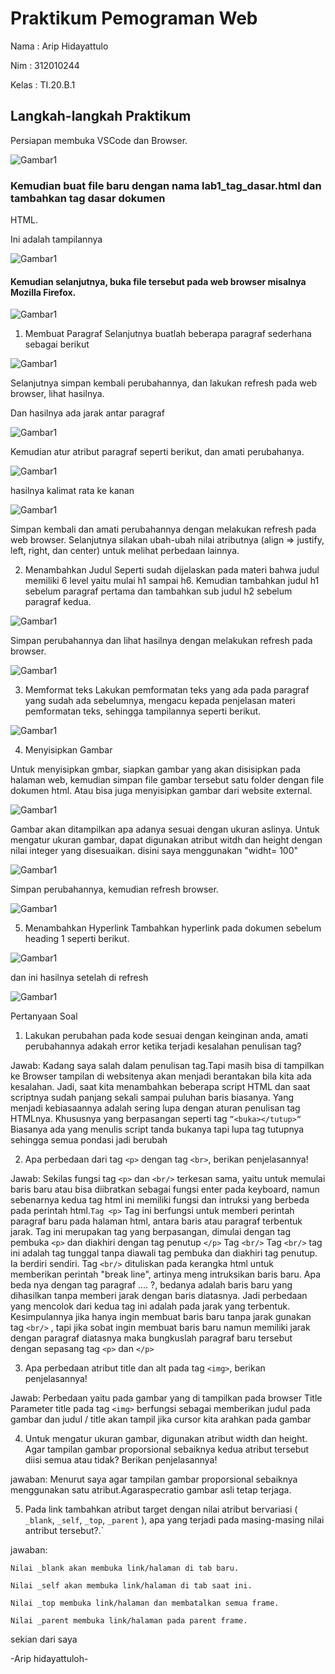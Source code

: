 # Praktikum Pemograman Web
Nama  : Arip Hidayattulo

Nim   : 312010244

Kelas : TI.20.B.1

## Langkah-langkah Praktikum
Persiapan membuka VSCode dan Browser.

![Gambar1](screenshot/ss1.1.png)

### Kemudian buat file baru dengan nama lab1_tag_dasar.html dan tambahkan tag dasar dokumen
HTML.


Ini adalah tampilannya

![Gambar1](screenshot/ss2.png)

#### Kemudian selanjutnya, buka file tersebut pada web browser misalnya Mozilla Firefox.

![Gambar1](screenshot/ss3.png)

1. Membuat Paragraf
Selanjutnya buatlah beberapa paragraf sederhana sebagai berikut

![Gambar1](screenshot/ss4.png)

 Selanjutnya simpan kembali perubahannya, dan lakukan refresh pada web browser, lihat hasilnya.

Dan hasilnya ada jarak antar paragraf

![Gambar1](screenshot/ss5.png)

 Kemudian atur atribut paragraf seperti berikut, dan amati perubahanya.
 
![Gambar1](screenshot/ss6.png)

hasilnya kalimat rata ke kanan

![Gambar1](screenshot/ss7.png)

Simpan kembali dan amati perubahannya dengan melakukan refresh pada web browser.
Selanjutnya silakan ubah-ubah nilai atributnya (align => justify, left, right, dan center) untuk melihat
perbedaan lainnya.

2. Menambahkan Judul
Seperti sudah dijelaskan pada materi bahwa judul memiliki 6 level yaitu mulai h1 sampai h6.
Kemudian tambahkan judul h1 sebelum paragraf pertama dan tambahkan sub judul h2 sebelum
paragraf kedua.

![Gambar1](screenshot/ss8.png)


Simpan perubahannya dan lihat hasilnya dengan melakukan refresh pada browser.

![Gambar1](screenshot/ss9.png)

3. Memformat teks
Lakukan pemformatan teks yang ada pada paragraf yang sudah ada sebelumnya, mengacu kepada
penjelasan materi pemformatan teks, sehingga tampilannya seperti berikut.

![Gambar1](screenshot/ss10.png)

4. Menyisipkan Gambar

Untuk menyisipkan gmbar, siapkan gambar yang akan disisipkan pada halaman web, kemudian
simpan file gambar tersebut satu folder dengan file dokumen html. Atau bisa juga menyisipkan
gambar dari website external.

![Gambar1](screenshot/ss11.png)


Gambar akan ditampilkan apa adanya sesuai dengan ukuran aslinya. Untuk mengatur ukuran
gambar, dapat digunakan atribut witdh dan height dengan nilai integer yang disesuaikan.
disini saya menggunakan "widht= 100"

![Gambar1](screenshot/ss12.png)

Simpan perubahannya, kemudian refresh browser.

![Gambar1](screenshot/ss13.png)

5. Menambahkan Hyperlink
Tambahkan hyperlink pada dokumen sebelum heading 1 seperti berikut.

![Gambar1](screenshot/ss14.png)

dan ini hasilnya setelah di refresh

![Gambar1](screenshot/ss15.png)

Pertanyaan Soal

1. Lakukan perubahan pada kode sesuai dengan keinginan anda, amati perubahannya adakah error ketika terjadi kesalahan penulisan tag?

Jawab: 
Kadang saya salah dalam penulisan tag.Tapi masih bisa di tampilkan ke Browser tampilan di websitenya akan menjadi berantakan bila kita ada kesalahan. Jadi, saat kita menambahkan beberapa script HTML dan saat scriptnya sudah panjang sekali sampai puluhan baris biasanya. Yang menjadi kebiasaannya adalah sering lupa dengan aturan penulisan tag HTMLnya. Khususnya yang berpasangan seperti tag `“<buka></tutup>“` Biasanya ada yang menulis script tanda bukanya tapi lupa tag tutupnya sehingga semua pondasi jadi berubah

2. Apa perbedaan dari tag `<p>` dengan tag `<br>`, berikan penjelasannya!

Jawab: 
Sekilas fungsi tag `<p>` dan `<br/>` terkesan sama, yaitu untuk memulai baris baru atau bisa diibratkan sebagai fungsi enter pada keyboard, namun sebenarnya kedua tag html ini memiliki fungsi dan intruksi yang berbeda pada perintah html.`Tag <p>` Tag ini berfungsi untuk memberi perintah paragraf baru pada halaman html, antara baris atau paragraf terbentuk jarak. Tag ini merupakan tag yang berpasangan, dimulai dengan tag pembuka `<p>` dan diakhiri dengan tag penutup `</p>` Tag `<br/>`
Tag `<br/>` tag ini adalah tag tunggal tanpa diawali tag pembuka dan diakhiri tag penutup. Ia berdiri sendiri. Tag `<br/>` dituliskan pada kerangka html untuk memberikan perintah "break line", artinya meng intruksikan baris baru. Apa beda nya dengan tag paragraf .... ?, bedanya adalah baris baru yang dihasilkan tanpa memberi jarak dengan baris diatasnya. Jadi perbedaan yang mencolok dari kedua tag ini adalah pada jarak yang terbentuk. Kesimpulannya jika hanya ingin membuat baris baru tanpa jarak gunakan tag `<br/>` , tapi jika sobat ingin membuat baris baru namun memiliki jarak dengan paragraf diatasnya maka bungkuslah paragraf baru tersebut dengan sepasang tag `<p>` dan `</p>`

3. Apa perbedaan atribut title dan alt pada tag `<img>`, berikan penjelasannya!

Jawab:
Perbedaan yaitu pada gambar yang di tampilkan pada browser Title Parameter title pada tag `<img>` berfungsi sebagai memberikan judul pada gambar dan judul / title akan tampil jika cursor kita arahkan pada gambar

4. Untuk mengatur ukuran gambar, digunakan atribut width dan height. Agar tampilan gambar proporsional sebaiknya kedua atribut tersebut diisi semua atau tidak? Berikan penjelasannya!

jawaban:
Menurut saya agar tampilan gambar proporsional sebaiknya menggunakan satu atribut.Agaraspecratio gambar asli tetap terjaga.

5. Pada link tambahkan atribut target dengan nilai atribut bervariasi ( `_blank`, `_self`, `_top`, `_parent` ), apa yang terjadi pada masing-masing nilai antribut tersebut?.`

jawaban:

`Nilai _blank akan membuka link/halaman di tab baru.`

`Nilai _self akan membuka link/halaman di tab saat ini.`

`Nilai _top membuka link/halaman dan membatalkan semua frame.`

`Nilai _parent membuka link/halaman pada parent frame.`

sekian dari saya 

-Arip hidayattuloh-